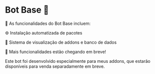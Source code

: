# Bot Base 🤖
🚀 As funcionalidades do Bot Base incluem:

⚙️ Instalação automatizada de pacotes

💾 Sistema de visualização de addons e banco de dados

👀 Mais funcionalidades estão chegando em breve!

Este bot foi desenvolvido especialmente para meus addons, que estarão disponíveis para venda separadamente em breve.
